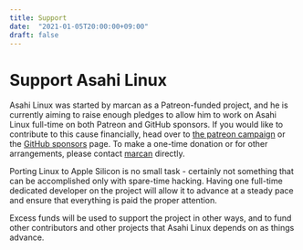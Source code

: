 ```yaml
---
title: Support
date:  "2021-01-05T20:00:00+09:00"
draft: false
---
```


# Support Asahi Linux

Asahi Linux was started by marcan as a Patreon-funded project, and he is currently aiming to raise enough pledges to allow him to work on Asahi Linux full-time on both Patreon and GitHub sponsors. If you would like to contribute to this cause financially, head over to [the patreon campaign](https://patreon.com/marcan) or the [GitHub sponsors](https://github.com/sponsors/marcan) page. To make a one-time donation or for other arrangements, please contact [marcan](mailto:marcan@marcan.st) directly.

Porting Linux to Apple Silicon is no small task - certainly not something that can be accomplished only with spare-time hacking. Having one full-time dedicated developer on the project will allow it to advance at a steady pace and ensure that everything is paid the proper attention.

Excess funds will be used to support the project in other ways, and to fund other contributors and other projects that Asahi Linux depends on as things advance.
